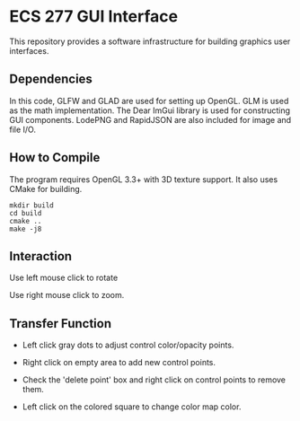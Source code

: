 # ECS 277 GUI Interface #

This repository provides a software infrastructure for building graphics user interfaces.


## Dependencies ##

In this code, GLFW and GLAD are used for setting up OpenGL. GLM is used as the math implementation. The Dear ImGui library is used for constructing GUI components. LodePNG and RapidJSON are also included for image and file I/O.


## How to Compile ##

The program requires OpenGL 3.3+ with 3D texture support. It also uses CMake for building.

```
mkdir build
cd build
cmake ..
make -j8
```


## Interaction ##

Use left mouse click to rotate 

Use right mouse click to zoom.


## Transfer Function ##

* Left click gray dots to adjust control color/opacity points.

* Right click on empty area to add new control points.

* Check the 'delete point' box and right click on control points to remove them.

* Left click on the colored square to change color map color.
